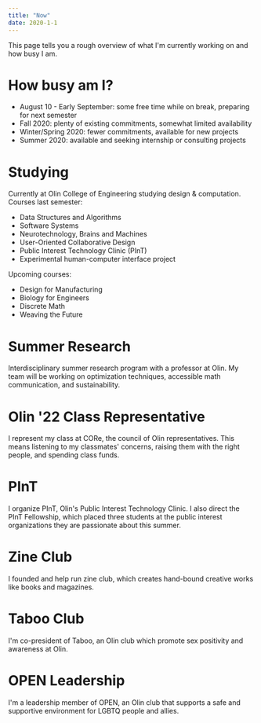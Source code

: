 ```yaml
---
title: "Now"
date: 2020-1-1
---
```


This page tells you a rough overview of what I'm currently working on and how busy I am.

# How busy am I?
- August 10 - Early September: some free time while on break, preparing for next semester
- Fall 2020: plenty of existing commitments, somewhat limited availability
- Winter/Spring 2020: fewer commitments, available for new projects
- Summer 2020: available and seeking internship or consulting projects

# Studying
Currently at Olin College of Engineering studying design & computation. Courses last semester:
- Data Structures and Algorithms
- Software Systems
- Neurotechnology, Brains and Machines
- User-Oriented Collaborative Design
- Public Interest Technology Clinic (PInT)
- Experimental human-computer interface project

Upcoming courses:
- Design for Manufacturing
- Biology for Engineers
- Discrete Math
- Weaving the Future

# Summer Research
Interdisciplinary summer research program with a professor at Olin. My team will be working on optimization techniques, accessible math communication, and sustainability.

# Olin '22 Class Representative
I represent my class at CORe, the council of Olin representatives. This means listening to my classmates' concerns, raising them with the right people, and spending class funds.

# PInT
I organize PInT, Olin's Public Interest Technology Clinic. I also direct the PInT Fellowship, which placed three students at the public interest organizations they are passionate about this summer.

# Zine Club
I founded and help run zine club, which creates hand-bound creative works like books and magazines.

# Taboo Club
I'm co-president of Taboo, an Olin club which promote sex positivity and awareness at Olin.

# OPEN Leadership
I'm a leadership member of OPEN, an Olin club that supports a safe and supportive environment for LGBTQ people and allies.
